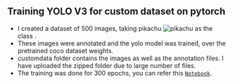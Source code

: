 ## Training YOLO V3 for custom dataset on pytorch
- I created a dataset of 500 images, taking pikachu ![pikachu](https://cdn.emojidex.com/emoji/mdpi/pikachu.png "pikachu") as the class .
- These images were annotated and the yolo model was trained, over the pretrained coco dataset weights.
- customdata folder contains the images as well as the annotation files. I have uploaded the zipped folder due to large number of files.
- The training was done for 300 epochs, you can refer this <a href="https://github.com/akshatjaipuria/EVA/blob/master/P1S13/yolo_pytorch/YoloV3_pytorch.ipynb" target="_blank">`Notebook`</a>.


